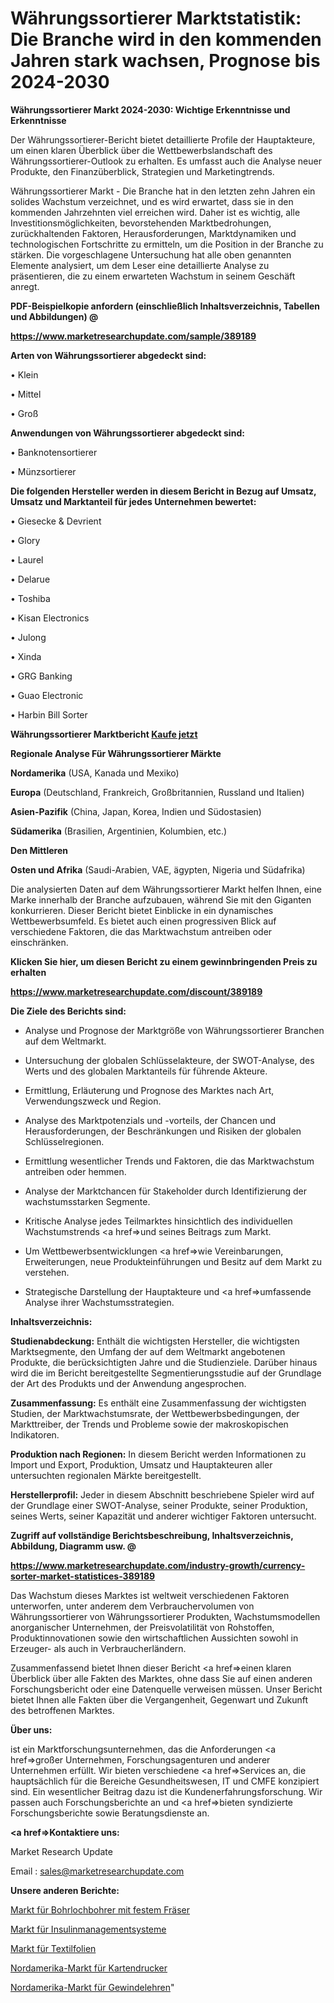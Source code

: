 # Währungssortierer Marktstatistik: Die Branche wird in den kommenden Jahren stark wachsen, Prognose bis 2024-2030

<strong>Währungssortierer Markt 2024-2030: Wichtige Erkenntnisse und Erkenntnisse</strong>

Der Währungssortierer-Bericht bietet detaillierte Profile der Hauptakteure, um einen klaren Überblick über die Wettbewerbslandschaft des Währungssortierer-Outlook zu erhalten. Es umfasst auch die Analyse neuer Produkte, den Finanzüberblick, Strategien und Marketingtrends.

Währungssortierer Markt - Die Branche hat in den letzten zehn Jahren ein solides Wachstum verzeichnet, und es wird erwartet, dass sie in den kommenden Jahrzehnten viel erreichen wird. Daher ist es wichtig, alle Investitionsmöglichkeiten, bevorstehenden Marktbedrohungen, zurückhaltenden Faktoren, Herausforderungen, Marktdynamiken und technologischen Fortschritte zu ermitteln, um die Position in der Branche zu stärken. Die vorgeschlagene Untersuchung hat alle oben genannten Elemente analysiert, um dem Leser eine detaillierte Analyse zu präsentieren, die zu einem erwarteten Wachstum in seinem Geschäft anregt.



<strong><b>PDF-Beispielkopie anfordern (einschließlich Inhaltsverzeichnis, Tabellen und Abbildungen) @ </b></strong>

<strong><a href=https://www.marketresearchupdate.com/sample/389189>

<strong>https://www.marketresearchupdate.com/sample/389189</u></a></strong></strong>



<strong>Arten von Währungssortierer abgedeckt sind:</strong>

• Klein

• Mittel

• Groß



<strong>Anwendungen von Währungssortierer abgedeckt sind:</strong>

• Banknotensortierer

• Münzsortierer



<strong>Die folgenden Hersteller werden in diesem Bericht in Bezug auf Umsatz, Umsatz und Marktanteil für jedes Unternehmen bewertet:</strong>

• Giesecke & Devrient

• Glory

• Laurel

• Delarue

• Toshiba

• Kisan Electronics

• Julong

• Xinda

• GRG Banking

• Guao Electronic

• Harbin Bill Sorter



<strong>Währungssortierer Marktbericht <a href=https://www.marketresearchupdate.com/buynow/389189>Kaufe jetzt</a></strong>



<strong>Regionale Analyse Für Währungssortierer Märkte</strong>



<strong>Nordamerika</strong> (USA, Kanada und Mexiko)



<strong>Europa</strong> (Deutschland, Frankreich, Großbritannien, Russland und Italien)



<strong>Asien-Pazifik</strong> (China, Japan, Korea, Indien und Südostasien)



<strong>Südamerika</strong> (Brasilien, Argentinien, Kolumbien, etc.)



<strong>Den Mittleren</strong> 

<strong>Osten und Afrika</strong> (Saudi-Arabien, VAE, ägypten, Nigeria und Südafrika)

Die analysierten Daten auf dem Währungssortierer Markt helfen Ihnen, eine Marke innerhalb der Branche aufzubauen, während Sie mit den Giganten konkurrieren. Dieser Bericht bietet Einblicke in ein dynamisches Wettbewerbsumfeld. Es bietet auch einen progressiven Blick auf verschiedene Faktoren, die das Marktwachstum antreiben oder einschränken.



<strong>Klicken Sie hier, um diesen Bericht zu einem gewinnbringenden Preis zu erhalten
</strong>

<strong><a href=https://www.marketresearchupdate.com/discount/389189>https://www.marketresearchupdate.com/discount/389189</b></u></strong></a>



<strong>Die Ziele des Berichts sind:</strong>

- Analyse und Prognose der Marktgröße von Währungssortierer Branchen auf dem Weltmarkt.

- Untersuchung der globalen Schlüsselakteure, der SWOT-Analyse, des Werts und des globalen Marktanteils für führende Akteure.

- Ermittlung, Erläuterung und Prognose des Marktes nach Art, Verwendungszweck und Region.

- Analyse des Marktpotenzials und -vorteils, der Chancen und Herausforderungen, der Beschränkungen und Risiken der globalen Schlüsselregionen.

- Ermittlung wesentlicher Trends und Faktoren, die das Marktwachstum antreiben oder hemmen.

- Analyse der Marktchancen für Stakeholder durch Identifizierung der wachstumsstarken Segmente.

- Kritische Analyse jedes Teilmarktes hinsichtlich des individuellen Wachstumstrends <a href=>und</a> seines Beitrags zum Markt.

- Um Wettbewerbsentwicklungen <a href=>wie</a> Vereinbarungen, Erweiterungen, neue Produkteinführungen und Besitz auf dem Markt zu verstehen.

- Strategische Darstellung der Hauptakteure und <a href=>umfas</a>sende Analyse ihrer Wachstumsstrategien.



<strong>Inhaltsverzeichnis:</strong>



<strong>Studienabdeckung:</strong> Enthält die wichtigsten Hersteller, die wichtigsten Marktsegmente, den Umfang der auf dem Weltmarkt angebotenen Produkte, die berücksichtigten Jahre und die Studienziele. Darüber hinaus wird die im Bericht bereitgestellte Segmentierungsstudie auf der Grundlage der Art des Produkts und der Anwendung angesprochen.



<strong>Zusammenfassung:</strong> Es enthält eine Zusammenfassung der wichtigsten Studien, der Marktwachstumsrate, der Wettbewerbsbedingungen, der Markttreiber, der Trends und Probleme sowie der makroskopischen Indikatoren.



<strong>Produktion nach Regionen:</strong> In diesem Bericht werden Informationen zu Import und Export, Produktion, Umsatz und Hauptakteuren aller untersuchten regionalen Märkte bereitgestellt.



<strong>Herstellerprofil:</strong> Jeder in diesem Abschnitt beschriebene Spieler wird auf der Grundlage einer SWOT-Analyse, seiner Produkte, seiner Produktion, seines Werts, seiner Kapazität und anderer wichtiger Faktoren untersucht.



<strong><b>Zugriff auf vollständige Berichtsbeschreibung, Inhaltsverzeichnis, Abbildung, Diagramm usw. @ </b></strong>

<strong><a href=https://www.marketresearchupdate.com/industry-growth/currency-sorter-market-statistices-389189>https://www.marketresearchupdate.com/industry-growth/currency-sorter-market-statistices-389189</a></strong>

Das Wachstum dieses Marktes ist weltweit verschiedenen Faktoren unterworfen, unter anderem dem Verbrauchervolumen von Währungssortierer von Währungssortierer Produkten, Wachstumsmodellen anorganischer Unternehmen, der Preisvolatilität von Rohstoffen, Produktinnovationen sowie den wirtschaftlichen Aussichten sowohl in Erzeuger- als auch in Verbraucherländern.

Zusammenfassend bietet Ihnen dieser Bericht <a href=>einen</a> klaren Überblick über alle Fakten des Marktes, ohne dass Sie auf einen anderen Forschungsbericht oder eine Datenquelle verweisen müssen. Unser Bericht bietet Ihnen alle Fakten über die Vergangenheit, Gegenwart und Zukunft des betroffenen Marktes.



<strong>Über uns:</strong>

 ist ein Marktforschungsunternehmen, das die Anforderungen <a href=>großer</a> Unternehmen, Forschungsagenturen und anderer Unternehmen erfüllt. Wir bieten verschiedene <a href=>Services</a> an, die hauptsächlich für die Bereiche Gesundheitswesen, IT und CMFE konzipiert sind. Ein wesentlicher Beitrag dazu ist die Kundenerfahrungsforschung. Wir passen auch Forschungsberichte an und <a href=>bieten</a> syndizierte Forschungsberichte sowie Beratungsdienste an.



<strong><a href=>Kontaktiere uns:</a></strong>

Market Research Update

Email : sales@marketresearchupdate.com



<strong>Unsere anderen Berichte:</strong>

<a href=https://www.linkedin.com/pulse/fixed-cutter-downhole-drill-bit-market-expects>Markt für Bohrlochbohrer mit festem Fräser</a>

<a href=https://www.linkedin.com/pulse/insulin-management-systems-market-size-emerging-trends>Markt für Insulinmanagementsysteme</a>

<a href=https://www.linkedin.com/pulse/textile-films-market-2023-analysis>Markt für Textilfolien</a>

<a href=https://www.linkedin.com/pulse/north-america-card-printers-market-future-demand>Nordamerika-Markt für Kartendrucker</a>

<a href=https://www.linkedin.com/pulse/north-america-thread-gauges-market-2023-latest>Nordamerika-Markt für Gewindelehren</a>"
